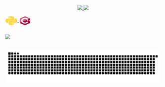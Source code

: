 <div align="center">
  <a href="https://github.com/SakutaOficial">
  <img height="180em" src="https://github-readme-stats.vercel.app/api?username=SakutaOficial&show_icons=true&theme=dracula&include_all_commits=true&count_private=true"/>
  <img height="180em" src="https://github-readme-stats.vercel.app/api/top-langs/?username=SakutaOficial&layout=compact&langs_count=7&theme=dracula"/>
</div>
<div style="display: inline_block"><br>
  <img align="center" alt="Sakuta-Python" height="30" width="40" src="https://raw.githubusercontent.com/devicons/devicon/master/icons/python/python-plain.svg">
  <img align="center" alt="Sakuta-Cpp" height="30" width="40" src="https://raw.githubusercontent.com/devicons/devicon/master/icons/cplusplus/cplusplus-original.svg">
</div>

 ##

<div> 
  <a href="https://youtube.com/channel/UCEzGPfiisAdZJCe-4zf_oOw" target="_blank"><img src="https://img.shields.io/badge/YouTube-FF0000?style=for-the-badge&logo=youtube&logoColor=white" target="_blank"></a>
</div>

 ##

![Snake animation](https://github.com/sakutaoficial/sakutaoficial/blob/output/github-contribution-grid-snake.svg)
